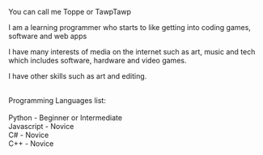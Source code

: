 You can call me Toppe or TawpTawp

I am a learning programmer who starts to like getting into coding games, software and web apps

I have many interests of media on the internet such as art, music and tech which includes software, hardware and video games.

I have other skills such as art and editing.

<br>Programming Languages list:</br>
<br>Python - Beginner or Intermediate
<br>Javascript - Novice
<br>C# - Novice
<br>C++ - Novice
